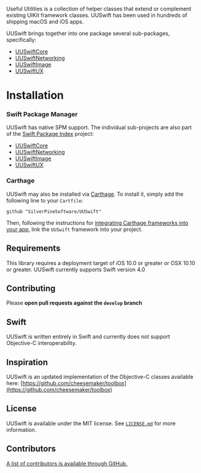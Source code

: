 Useful Utilities is a collection of helper classes that extend or complement existing UIKit framework classes. UUSwift has been used in hundreds of shipping macOS and iOS apps.

UUSwift brings together into one package several sub-packages, specifically:
- [UUSwiftCore](https://github.com/SilverPineSoftware/UUSwiftCore)
- [UUSwiftNetworking](https://github.com/SilverPineSoftware/UUSwiftNetworking)
- [UUSwiftImage](https://github.com/SilverPineSoftware/UUSwiftImage)
- [UUSwiftUX](https://github.com/SilverPineSoftware/UUSwiftUX)

# Installation

### Swift Package Manager

UUSwift has native SPM support. The individual sub-projects are also part of the [Swift Package Index](https://swiftpackageindex.com) project:
- [UUSwiftCore](https://swiftpackageindex.com/SilverPineSoftware/UUSwiftCore)
- [UUSwiftNetworking](https://swiftpackageindex.com/SilverPineSoftware/UUSwiftNetworking)
- [UUSwiftImage](https://swiftpackageindex.com/SilverPineSoftware/UUSwiftImage)
- [UUSwiftUX](https://swiftpackageindex.com/SilverPineSoftware/UUSwiftUX)

### Carthage

UUSwift may also be installed via [Carthage](https://github.com/Carthage/Carthage). To install it, simply add the following line to your `Cartfile`:

```
github "SilverPineSoftware/UUSwift"
```

Then, following the instructions for [integrating Carthage frameworks into your app](https://github.com/Carthage/Carthage#if-youre-building-for-ios-tvos-or-watchos), link the `UUSwift` framework into your project.

## Requirements

This library requires a deployment target of iOS 10.0 or greater or OSX 10.10 or greater.
UUSwift currently supports Swift version 4.0 

## Contributing

Please **open pull requests against the `develop` branch**

## Swift

UUSwift is written entirely in Swift and currently does not support Objective-C interoperability.

## Inspiration

UUSwift is an updated implementation of the Objective-C classes available here:
[https://github.com/cheesemaker/toolbox](https://github.com/cheesemaker/toolbox)

## License

UUSwift is available under the MIT license. See [`LICENSE.md`](https://github.com/SilverPineSoftware/UUSwift/blob/master/LICENSE.md) for more information.

## Contributors

[A list of contributors is available through GitHub.](https://github.com/SilverPineSoftware/UUSwift/graphs/contributors)
